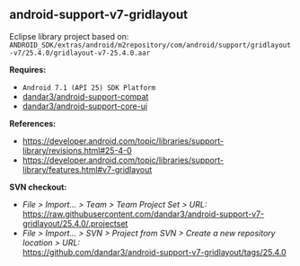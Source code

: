## android-support-v7-gridlayout

Eclipse library project based on:<br/>
`ANDROID_SDK/extras/android/m2repository/com/android/support/gridlayout-v7/25.4.0/gridlayout-v7-25.4.0.aar`<br/>

**Requires:**
- `Android 7.1 (API 25) SDK Platform`
- [dandar3/android-support-compat](https://github.com/dandar3/android-support-compat/tree/25.4.0)
- [dandar3/android-support-core-ui](https://github.com/dandar3/android-support-core-ui/tree/25.4.0)

**References:**
- https://developer.android.com/topic/libraries/support-library/revisions.html#25-4-0
- https://developer.android.com/topic/libraries/support-library/features.html#v7-gridlayout

**SVN checkout:**
- _File > Import... > Team > Team Project Set > URL:_<br/>
  https://raw.githubusercontent.com/dandar3/android-support-v7-gridlayout/25.4.0/.projectset
- _File > Import... > SVN > Project from SVN > Create a new repository location > URL:_<br/> 
  https://github.com/dandar3/android-support-v7-gridlayout/tags/25.4.0